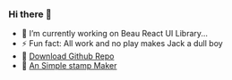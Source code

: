 ### Hi there 👋

- 🔭 I’m currently working on Beau React UI Library...
- ⚡ Fun fact: All work and no play makes Jack a dull boy
- 🔗 [Download Github Repo](https://csb-2wnfz.netlify.app)
- 🔗 [An Simple stamp Maker](https://csb-0pp0p.netlify.app/)

<!--
**khalilliu/khalilliu** is a ✨ _special_ ✨ repository because its `README.md` (this file) appears on your GitHub profile.

Here are some ideas to get you started:

- 🔭 I’m currently working on Beau React UI Library...
- 🌱 I’m currently learning golang...
- 🤔 I’m looking for help with ...
- 💬 Ask me about ...
- 📫 How to reach me: ...
- 😄 Pronouns: ...
- ⚡ Fun fact: All work and no play makes Jack a dull boy
-->
